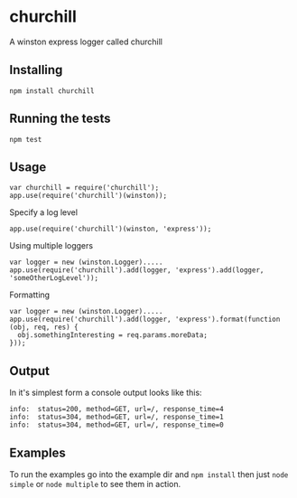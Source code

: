churchill
===============

A winston express logger called churchill

Installing
----------

```
npm install churchill
```

Running the tests
-----------------

```
npm test
```

Usage
----
```
var churchill = require('churchill');
app.use(require('churchill')(winston));
```

Specify a log level
```
app.use(require('churchill')(winston, 'express'));
```

Using multiple loggers
```
var logger = new (winston.Logger).....
app.use(require('churchill').add(logger, 'express').add(logger, 'someOtherLogLevel'));
```

Formatting
```
var logger = new (winston.Logger).....
app.use(require('churchill').add(logger, 'express').format(function (obj, req, res) {
  obj.somethingInteresting = req.params.moreData;
}));
```

Output
------
In it's simplest form a console output looks like this:
```
info:  status=200, method=GET, url=/, response_time=4
info:  status=304, method=GET, url=/, response_time=1
info:  status=304, method=GET, url=/, response_time=0
```

Examples
--------
To run the examples go into the example dir and ```npm install``` then just ```node simple``` or ```node multiple``` to see them in action.